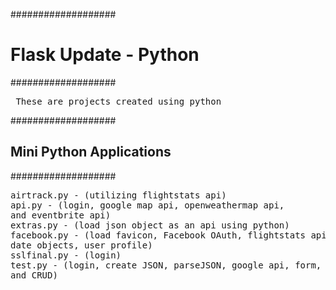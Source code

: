 ###################
<h1> Flask Update - Python</h1>
###################

<pre> These are projects created using python</pre>

###################
<h2>Mini Python Applications</h2>
###################

<pre>airtrack.py - (utilizing flightstats api)
api.py - (login, google map api, openweathermap api,
and eventbrite api)
extras.py - (load json object as an api using python)
facebook.py - (load favicon, Facebook OAuth, flightstats api,
date objects, user profile)
sslfinal.py - (login)
test.py - (login, create JSON, parseJSON, google api, form,
and CRUD)</pre>

